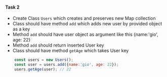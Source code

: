 #### Task 2

- Create Class `Users` which creates and preserves new Map collection
- Class should have method `add` which adds new user by provided object as a key
- Method `add` should have user object as argument like this {name:'gio', age: 22}
- Method `add` should return inserted User key
- Class should have method `getAge` which takes User key

```javascript
    const users = new Users();
    const user = users.add({name:'gio', age: 22});
    users.getAge(user); // 22
```
